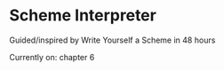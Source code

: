 # Scheme Interpreter
Guided/inspired by Write Yourself a Scheme in 48 hours

Currently on: chapter 6
